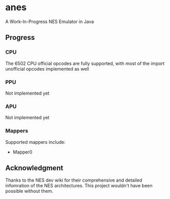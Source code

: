 # anes
A Work-In-Progress NES Emulator in Java



## Progress

### CPU
The 6502 CPU official opcodes are fully supported, with most of the import unofficial opcodes implemented as well

### PPU
Not implemented yet

### APU
Not implemented yet

### Mappers
Supported mappers include:
- Mapper0

## Acknowledgment
Thanks to the NES dev wiki for their comprehensive and detailed infomration of the NES architectures. This project wouldn't have been possible without them. 


